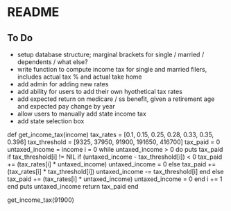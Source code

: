 # README

## To Do

* setup database structure; marginal brackets for single / married / dependents / what else?
* write function to compute income tax for single and married filers, includes actual tax % and actual take home
* add admin for adding new rates
* add ability for users to add their own hyothetical tax rates
* add expected return on medicare / ss benefit, given a retirement age and expected pay change by year
* allow users to manually add state income tax
* add state selection box

def get_income_tax(income)
  tax_rates = [0.1, 0.15, 0.25, 0.28, 0.33, 0.35, 0.396]
  tax_threshold = [9325, 37950, 91900, 191650, 416700]
  tax_paid = 0
  untaxed_income = income
  i = 0
  while untaxed_income > 0 do
    puts tax_paid
    if tax_threshold[i] != NIL
      if (untaxed_income - tax_threshold[i]) < 0
        tax_paid += (tax_rates[i] * untaxed_income)
        untaxed_income = 0
      else
        tax_paid += (tax_rates[i] * tax_threshold[i])
        untaxed_income -= tax_threshold[i]
      end
    else
      tax_paid += (tax_rates[i] * untaxed_income)
      untaxed_income = 0
    end
    i += 1
  end
  puts untaxed_income
  return tax_paid
end

get_income_tax(91900)